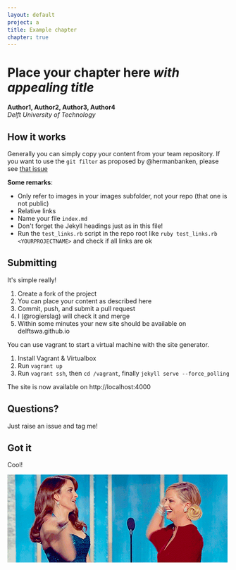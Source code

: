 ```yaml
---
layout: default
project: a
title: Example chapter
chapter: true
---
```


# Place your chapter here _with appealing title_

**Author1, Author2, Author3, Author4**<br/>
*Delft University of Technology*

## How it works

Generally you can simply copy your content from your team repository.
If you want to use the `git filter` as proposed by @hermanbanken, please see [that issue](https://github.com/delftswa2014/course-info-2015/issues/124)


__Some remarks__:

- Only refer to images in your images subfolder, not your repo (that one is not public)
- Relative links
- Name your file `index.md`
- Don't forget the Jekyll headings just as in this file!
- Run the `test_links.rb` script in the repo root like `ruby test_links.rb <YOURPROJECTNAME>` and check if all links are ok

## Submitting

It's simple really!

1. Create a fork of the project
1. You can place your content as described here
1. Commit, push, and submit a pull request
1. I (@rogierslag) will check it and merge
1. Within some minutes your new site should be available on delftswa.github.io

You can use vagrant to start a virtual machine with the site generator.

1. Install Vagrant & Virtualbox
1. Run `vagrant up`
1. Run `vagrant ssh`, then `cd /vagrant`, finally `jekyll serve --force_polling`

The site is now available on http://localhost:4000

## Questions?

Just raise an issue and tag me!

## Got it

Cool!

![high five](images/got-it.gif)
